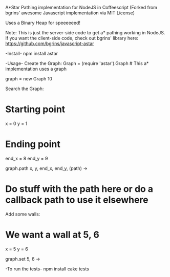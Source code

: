 A*Star Pathing implementation for NodeJS in Coffeescript
(Forked from bgrins' awesome Javascript implementation via MIT License)

Uses a Binary Heap for speeeeeed!

Note: This is just the server-side code to get a* pathing working in NodeJS. If you want the client-side code, check out bgrins' library here: https://github.com/bgrins/javascript-astar

-Install-
npm install astar

-Usage-
Create the Graph:
Graph = (require 'astar').Graph # This a* implementation uses a graph

graph = new Graph 10


Search the Graph:
# Starting point
x = 0
y = 1

# Ending point
end_x = 8
end_y = 9

graph.path x, y, end_x, end_y, (path) ->
  # Do stuff with the path here or do a callback path to use it elsewhere


Add some walls:
# We want a wall at 5, 6
x = 5
y = 6

graph.set 5, 6 ->
  
-To run the tests-
npm install
cake tests